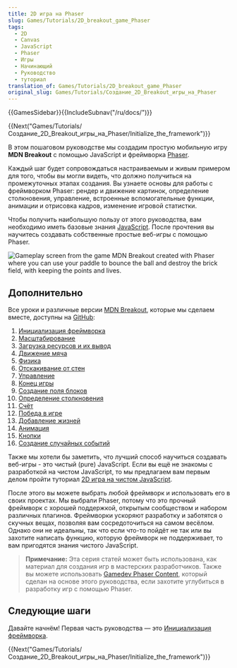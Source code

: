 ```yaml
---
title: 2D игра на Phaser
slug: Games/Tutorials/2D_breakout_game_Phaser
tags:
  - 2D
  - Canvas
  - JavaScript
  - Phaser
  - Игры
  - Начинающий
  - Руководство
  - туториал
translation_of: Games/Tutorials/2D_breakout_game_Phaser
original_slug: Games/Tutorials/Создание_2D_Breakout_игры_на_Phaser
---
```


{{GamesSidebar}}{{IncludeSubnav("/ru/docs/")}}

{{Next("Games/Tutorials/Создание_2D_Breakout_игры_на_Phaser/Initialize_the_framework")}}

В этом пошаговом руководстве мы создадим простую мобильную игру **MDN Breakout** с помощью JavaScript и фреймворка [Phaser](https://phaser.io/).

Каждый шаг будет сопровождаться настраиваемым и живым примером для того, чтобы вы могли видеть, что должно получиться на промежуточных этапах создания. Вы узнаете основы для работы с фреймворком Phaser: рендер и движение картинок, определение столкновения, управление, встроенные вспомогательные функции, анимации и отрисовка кадров, изменение игровой статистки.

Чтобы получить наибольшую пользу от этого руководства, вам необходимо иметь базовые знания [JavaScript](/ru/docs/Learn/Getting_started_with_the_web/JavaScript_basics). После прочтения вы научитесь создавать собственные простые веб-игры с помощью Phaser.

![Gameplay screen from the game MDN Breakout created with Phaser where you can use your paddle to bounce the ball and destroy the brick field, with keeping the points and lives.](https://mdn.mozillademos.org/files/11323/mdn-breakout-phaser.png)

## Дополнительно

Все уроки и различные версии [MDN Breakout](https://end3r.github.io/Gamedev-Phaser-Content-Kit/demos/lesson16.html), которые мы сделаем вместе, доступны на [GitHub](https://end3r.github.io/Gamedev-Phaser-Content-Kit/demos/):

1. [Инициализация фреймворка](/ru/docs/Games/Tutorials/Создание_2D_Breakout_игры_на_Phaser/Initialize_the_framework)
2. [Масштабирование](/ru/docs/Games/Tutorials/Создание_2D_Breakout_игры_на_Phaser/Scaling)
3. [Загрузка ресурсов и их вывод](/ru/docs/Games/Tutorials/Создание_2D_Breakout_игры_на_Phaser/Load_the_assets_and_print_them_on_screen)
4. [Движение мяча](ru/docs/Games/Tutorials/Создание_2D_Breakout_игры_на_Phaser/Move_the_ball)
5. [Физика](/ru/docs/Games/Tutorials/Создание_2D_Breakout_игры_на_Phaser/Physics)
6. [Отскакивание от стен](/ru/docs/Games/Tutorials/Создание_2D_Breakout_игры_на_Phaser/Bounce_off_the_walls)
7. [Управление](/ru/docs/Games/Tutorials/Создание_2D_Breakout_игры_на_Phaser/Платформа_и_управление)
8. [Конец игры](/ru/docs/Games/Tutorials/Создание_2D_Breakout_игры_на_Phaser/Game_over)
9. [Создание поля блоков](/ru/docs/Games/Tutorials/Создание_2D_Breakout_игры_на_Phaser/Создание_кирпичей)
10. [Определение столкновения](/ru/docs/Games/Tutorials/Создание_2D_Breakout_игры_на_Phaser/Обработка_коллизий)
11. [Счёт](/ru/docs/Games/Tutorials/Создание_2D_Breakout_игры_на_Phaser/Очки)
12. [Победа в игре](/ru/docs/Games/Tutorials/Создание_2D_Breakout_игры_на_Phaser/Победа)
13. [Добавление жизней](/ru/docs/Games/Tutorials/2D_breakout_game_Phaser/Extra_lives)
14. [Анимация](/ru/docs/Games/Tutorials/2D_breakout_game_Phaser/Animations_and_tweens)
15. [Кнопки](/ru/docs/Games/Tutorials/2D_breakout_game_Phaser/Buttons)
16. [Создание случайных событий](/ru/docs/Games/Tutorials/2D_breakout_game_Phaser/Randomizing_gameplay)

Также мы хотели бы заметить, что лучший способ научиться создавать веб-игры - это чистый (pure) JavaScript. Если вы ещё не знакомы с разработкой на чистом JavaScript, то мы предлагаем вам первым делом пройти туториал [2D игра на чистом JavaScript](/ru/docs/Games/Tutorials/2D_Breakout_game_pure_JavaScript).

После этого вы можете выбрать любой фреймворк и использовать его в своих проектах. Мы выбрали Phaser, потому что это прочный фреймворк с хорошей поддержкой, открытым сообществом и набором различных плагинов. Фреймворки ускоряют разработку и заботятся о скучных вещах, позволяя вам сосредоточиться на самом весёлом. Однако они не идеальны, так что если что-то пойдёт не так или вы захотите написать функцию, которую фреймворк не поддерживает, то вам пригодятся знания чистого JavaScript.

> **Примечание:** Эта серия статей может быть использована, как материал для создания игр в мастерских разработчиков. Также вы можете использовать [Gamedev Phaser Content](https://github.com/end3r/Gamedev-Phaser-Content-Kit), который сделан на основе этого руководства, если захотите углубиться в разработку игр с помощью Phaser.

## Следующие шаги

Давайте начнём! Первая часть руководства — это [Инициализация фреймворка](/ru/docs/Games/Tutorials/Создание_2D_Breakout_игры_на_Phaser/Initialize_the_framework).

{{Next("Games/Tutorials/Создание_2D_Breakout_игры_на_Phaser/Initialize_the_framework")}}
